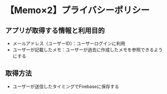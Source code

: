 # 【Memo×2】プライバシーポリシー
## アプリが取得する情報と利用目的
- メールアドレス（ユーザーID）：ユーザーログインに利用
- ユーザーが記載したメモ：ユーザーが過去に作成したメモを参照できるようにする
## 取得方法
- ユーザーが送信したタイミングでFirebaseに保存する
